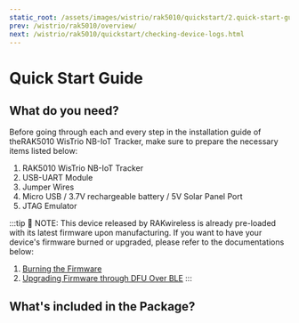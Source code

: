 ```yaml
---
static_root: /assets/images/wistrio/rak5010/quickstart/2.quick-start-guide
prev: /wistrio/rak5010/overview/
next: /wistrio/rak5010/quickstart/checking-device-logs.html
---
```

# Quick Start Guide

<rk-img
  :src="`${$frontmatter.static_root}/fqyo41hvkupnrljccsam.jpg`"
  width="50%"
  figure-number="1"
  caption="Front View of RAK5010"
/>

## What do you need?

Before going through each and every step in the installation guide of theRAK5010 WisTrio NB-IoT Tracker, make sure to prepare the necessary items listed below:

1. RAK5010 WisTrio NB-IoT Tracker
2. USB-UART Module
3. Jumper Wires
4. Micro USB / 3.7V rechargeable battery / 5V Solar Panel Port
5. JTAG Emulator

:::tip 📝 NOTE:
 This device released by RAKwireless is already pre-loaded with its latest firmware upon manufacturing. If you want to have your device's firmware burned or upgraded, please refer to the documentations below:
1. [Burning the Firmware](burning-the-firmware)
2. [Upgrading Firmware through DFU Over BLE](upgrading-firmware)
:::

## What's included in the Package?

<rk-img
  :src="`${$frontmatter.static_root}/rzoescy4hwuxkrcayggx.jpg`"
  width="100%"
  figure-number="2"
  caption="Included Items in RAK5010 Package"
/>  